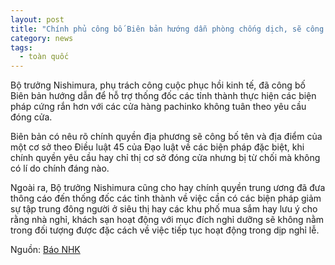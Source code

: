 ```yaml
---
layout: post
title: "Chính phủ công bố Biên bản hướng dẫn phòng chống dịch, sẽ công bố tên các cửa hàng pachinko không tuân theo yêu cầu đóng cửa"
category: news
tags: 
  - toàn quốc
---
```

Bộ trưởng Nishimura, phụ trách công cuộc phục hồi kinh tế, đã công bố Biên bản hướng dẫn để hỗ trợ thống đốc các tỉnh thành thực hiện các biện pháp cứng rắn hơn với các cửa hàng pachinko không tuân theo yêu cầu đóng cửa.

Biên bản có nêu rõ chính quyền địa phương sẽ công bố tên và địa điểm của một cơ sở theo Điều luật 45 của Đạo luật về các biện pháp đặc biệt, khi chính quyền yêu cầu hay chỉ thị cơ sở đóng cửa nhưng bị từ chối mà không có lí do chính đáng nào.

Ngoài ra, Bộ trưởng Nishimura cũng cho hay chính quyền trung ương đã đưa thông cáo đến thống đốc các tỉnh thành về việc cần có các biện pháp giảm sự tập trung đông người ở siêu thị hay các khu phố mua sắm hay lưu ý cho rằng nhà nghỉ, khách sạn hoạt động với mục đích nghỉ dưỡng sẽ không nằm trong đối tượng được đặc cách về việc tiếp tục hoạt động trong dịp nghỉ lễ.

Nguồn: [Báo NHK](https://www3.nhk.or.jp/news/html/20200423/k10012402421000.html?utm_int=news-politics_contents_list-items_001)
